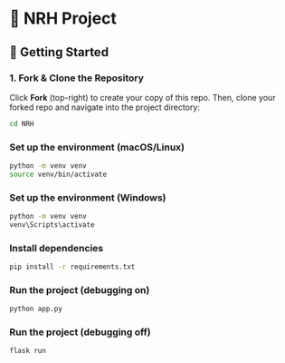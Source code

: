 # 🌟 NRH Project  

## 🚀 Getting Started  

### 1. Fork & Clone the Repository  
Click **Fork** (top-right) to create your copy of this repo. Then, clone your forked repo and navigate into the project directory:  

```bash
cd NRH
```

### Set up the environment (macOS/Linux)
```bash
python -m venv venv
source venv/bin/activate  
```

### Set up the environment (Windows)
```bash
python -m venv venv
venv\Scripts\activate 
```

### Install dependencies
```bash
pip install -r requirements.txt
```

### Run the project (debugging on)
```bash
python app.py
```
### Run the project (debugging off)
```
flask run
```
